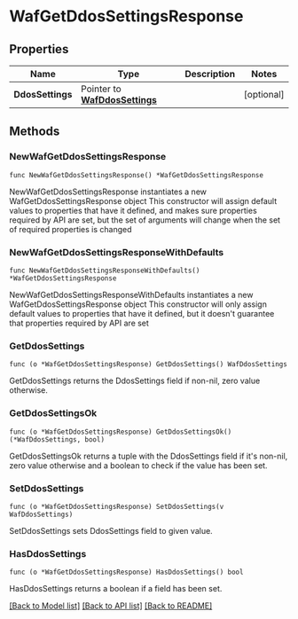 # WafGetDdosSettingsResponse

## Properties

Name | Type | Description | Notes
------------ | ------------- | ------------- | -------------
**DdosSettings** | Pointer to [**WafDdosSettings**](wafDdosSettings.md) |  | [optional] 

## Methods

### NewWafGetDdosSettingsResponse

`func NewWafGetDdosSettingsResponse() *WafGetDdosSettingsResponse`

NewWafGetDdosSettingsResponse instantiates a new WafGetDdosSettingsResponse object
This constructor will assign default values to properties that have it defined,
and makes sure properties required by API are set, but the set of arguments
will change when the set of required properties is changed

### NewWafGetDdosSettingsResponseWithDefaults

`func NewWafGetDdosSettingsResponseWithDefaults() *WafGetDdosSettingsResponse`

NewWafGetDdosSettingsResponseWithDefaults instantiates a new WafGetDdosSettingsResponse object
This constructor will only assign default values to properties that have it defined,
but it doesn't guarantee that properties required by API are set

### GetDdosSettings

`func (o *WafGetDdosSettingsResponse) GetDdosSettings() WafDdosSettings`

GetDdosSettings returns the DdosSettings field if non-nil, zero value otherwise.

### GetDdosSettingsOk

`func (o *WafGetDdosSettingsResponse) GetDdosSettingsOk() (*WafDdosSettings, bool)`

GetDdosSettingsOk returns a tuple with the DdosSettings field if it's non-nil, zero value otherwise
and a boolean to check if the value has been set.

### SetDdosSettings

`func (o *WafGetDdosSettingsResponse) SetDdosSettings(v WafDdosSettings)`

SetDdosSettings sets DdosSettings field to given value.

### HasDdosSettings

`func (o *WafGetDdosSettingsResponse) HasDdosSettings() bool`

HasDdosSettings returns a boolean if a field has been set.


[[Back to Model list]](../README.md#documentation-for-models) [[Back to API list]](../README.md#documentation-for-api-endpoints) [[Back to README]](../README.md)


